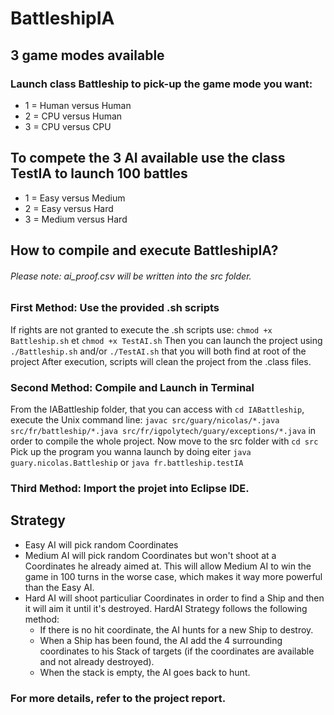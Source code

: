 # BattleshipIA
## 3 game modes available
### Launch class Battleship to pick-up the game mode you want:
* 1 = Human versus Human
* 2 = CPU versus Human
* 3 = CPU versus CPU

## To compete the 3 AI available use the class TestIA to launch 100 battles
* 1 = Easy versus Medium
* 2 = Easy versus Hard
* 3 = Medium versus Hard

## How to compile and execute BattleshipIA?
###### Please note: ai_proof.csv will be written into the src folder.
### First Method: Use the provided .sh scripts

If rights are not granted to execute the .sh scripts use: `chmod +x Battleship.sh` et `chmod +x TestAI.sh`
Then you can launch the project using `./Battleship.sh` and/or `./TestAI.sh` that you will both find at root of the project
After execution, scripts will clean the project from the .class files.

### Second Method: Compile and Launch in Terminal

From the IABattleship folder, that you can access with `cd IABattleship`, execute the Unix command line: `javac src/guary/nicolas/*.java src/fr/battleship/*.java src/fr/igpolytech/guary/exceptions/*.java` in order to compile the whole project.
Now move to the src folder with `cd src`
Pick up the program you wanna launch by doing eiter `java guary.nicolas.Battleship` or `java fr.battleship.testIA`

### Third Method: Import the projet into Eclipse IDE.


## Strategy
* Easy AI will pick random Coordinates
* Medium AI will pick random Coordinates but won't shoot at a Coordinates he already aimed at.
This will allow Medium AI to win the game in 100 turns in the worse case, which makes it way more powerful than the Easy AI.
* Hard AI will shoot particuliar Coordinates in order to find a Ship and then it will aim it until it's destroyed.
HardAI Strategy follows the following method:
	- If there is no hit coordinate, the AI hunts for a new Ship to destroy.
	- When a Ship has been found, the AI add the 4 surrounding coordinates to his Stack of targets (if the coordinates are available and not already destroyed).
	- When the stack is empty, the AI goes back to hunt.


### For more details, refer to the project report.